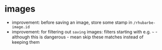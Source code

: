 # images

* improvement: before saving an image, store some stamp in `/rhubarbe-image.id`
* improvement: for filtering out `saving` images: filters starting with e.g. `~` - although this is dangerous - mean skip these matches instead of keeping them 
